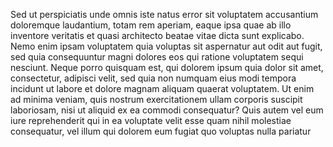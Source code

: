 Sed ut perspiciatis unde omnis iste natus error sit voluptatem 
accusantium doloremque laudantium, totam rem aperiam, eaque ipsa quae 
ab illo inventore veritatis et quasi architecto beatae vitae dicta sunt 
explicabo. Nemo enim ipsam voluptatem quia voluptas sit aspernatur aut 
odit aut fugit, sed quia consequuntur magni dolores eos qui ratione 
voluptatem sequi nesciunt. Neque porro quisquam est, qui dolorem ipsum 
quia dolor sit amet, consectetur, adipisci velit, sed quia non numquam 
eius modi tempora incidunt ut labore et dolore magnam aliquam quaerat 
voluptatem. Ut enim ad minima veniam, quis nostrum exercitationem ullam 
corporis suscipit laboriosam, nisi ut aliquid ex ea commodi 
consequatur? Quis autem vel eum iure reprehenderit qui in ea voluptate 
velit esse quam nihil molestiae consequatur, vel illum qui dolorem eum 
fugiat quo voluptas nulla pariatur
